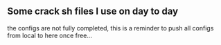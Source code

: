 ## Some crack sh files I use on day to day

the configs are not fully completed, this is a reminder to push all configs from local to here once free...
